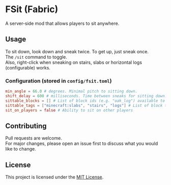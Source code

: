 # FSit (Fabric)

A server-side mod that allows players to sit anywhere.

## Usage

To sit down, look down and sneak twice.
To get up, just sneak once.  
The `/sit` command to toggle.  
Also, right-click when sneaking on stairs, slabs or horizontal logs (configurable) works.

### Configuration (stored in `config/fsit.toml`)

```toml
min_angle = 66.0 # degrees. Minimal pitch to sitting down.
shift_delay = 600 # milliseconds. Time between sneaks for sitting down.
sittable_blocks = [] # List of block ids (e.g. "oak_log") available to sit.
sittable_tags = ["minecraft:slabs", "stairs", "logs"] # List of block tags.
sit_on_players = false # Ability to sit on other players
```

## Contributing

Pull requests are welcome.  
For major changes, please open an issue first to discuss what you would like to change.

## License

This project is licensed under the [MIT License][license].

[license]: ./LICENSE
